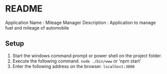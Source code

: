 # README
Application Name : Mileage Manager
Description : Application to manage fuel and mileage of automobile

## Setup
1. Start the windows command prompt or power shell on the project folder.
2. Execute the following command. `node ./bin/www` or 'npm start'
3. Enter the following address on the browser. `localhost:3000`